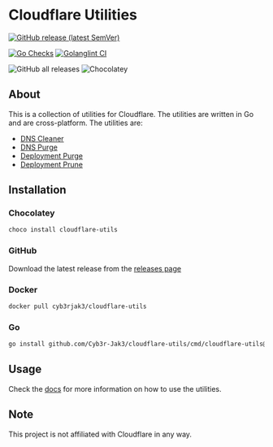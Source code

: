 # Cloudflare Utilities

[![GitHub release (latest SemVer)](https://img.shields.io/github/v/release/Cyb3r-Jak3/cloudflare-utils)](https://github.com/Cyb3r-Jak3/cloudflare-utils/releases/latest)

[![Go Checks](https://github.com/Cyb3r-Jak3/cloudflare-utils/actions/workflows/golang.yml/badge.svg)](https://github.com/Cyb3r-Jak3/cloudflare-utils/actions/workflows/golang.yml) [![Golanglint CI](https://github.com/Cyb3r-Jak3/cloudflare-utils/actions/workflows/golangci-lint.yml/badge.svg)](https://github.com/Cyb3r-Jak3/cloudflare-utils/actions/workflows/golangci-lint.yml)

![GitHub all releases](https://img.shields.io/github/downloads/Cyb3r-Jak3/cloudflare-utils/total?label=GitHub%20Total%20Downloads) ![Chocolatey](https://img.shields.io/chocolatey/dt/cloudflare-utils?label=Chocolatey%20Downloads)

## About

This is a collection of utilities for Cloudflare. The utilities are written in Go and are cross-platform. The utilities are:

* [DNS Cleaner](https://cloudflare-utils.cyberjake.xyz/dns/cleaner/)
* [DNS Purge](https://cloudflare-utils.cyberjake.xyz/dns/purge/)
* [Deployment Purge](https://cloudflare-utils.cyberjake.xyz/pages/purge-deployments/)
* [Deployment Prune](https://cloudflare-utils.cyberjake.xyz/pages/prune-deployments/)

## Installation

### Chocolatey

```powershell
choco install cloudflare-utils
```

### GitHub

Download the latest release from the [releases page]()

### Docker

```bash
docker pull cyb3rjak3/cloudflare-utils
```

### Go

```bash
go install github.com/Cyb3r-Jak3/cloudflare-utils/cmd/cloudflare-utils@latest
```

## Usage

Check the [docs](https://cloudflare-utils.cyberjake.xyz/) for more information on how to use the utilities.

## Note

This project is not affiliated with Cloudflare in any way.
